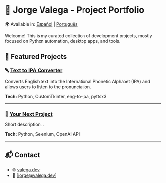 # 🧠 Jorge Valega - Project Portfolio

🌍 Available in: [Español](README.es.md) | [Português](README.pt.md)

Welcome! This is my curated collection of development projects, mostly focused on Python automation, desktop apps, and tools.

## 🚀 Featured Projects

### 🔤 [Text to IPA Converter](https://github.com/jorgevalega/text-to-ipa-converter)
Converts English text into the International Phonetic Alphabet (IPA) and allows users to listen to the pronunciation.

**Tech:** Python, CustomTkinter, eng-to-ipa, pyttsx3

---

### 🤖 [Your Next Project](https://github.com/jorgevalega/your-next-project)
Short description...

**Tech:** Python, Selenium, OpenAI API

---

## 📬 Contact
- 🌐 [valega.dev](https://valega.dev)
- 📧 [jorge@valega.dev]
